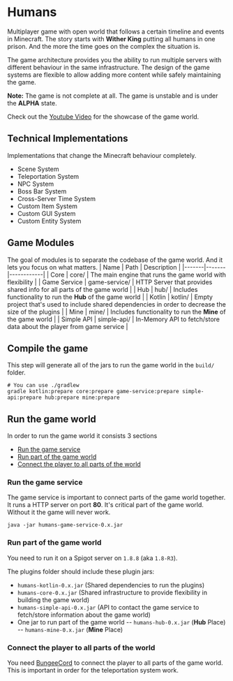 # Humans
Multiplayer game with open world that follows a certain timeline and events in Minecraft.
The story starts with **Wither King** putting all humans in one prison. And the more the time goes on the complex the situation is.

The game architecture provides you the ability to run multiple servers with different behaviour in the same infrastructure.
The design of the game systems are flexible to allow adding more content while safely maintaining the game.

**Note:** The game is not complete at all. The game is unstable and is under the **ALPHA** state.

Check out the [Youtube Video](https://youtu.be/mdQTy7q6s0k) for the showcase of the game world.

## Technical Implementations
Implementations that change the Minecraft behaviour completely.
- Scene System
- Teleportation System
- NPC System
- Boss Bar System
- Cross-Server Time System
- Custom Item System
- Custom GUI System
- Custom Entity System

## Game Modules
The goal of modules is to separate the codebase of the game world. And it lets you focus on what matters.
| Name | Path | Description |
|-------|-------|------------|
| Core | core/ | The main engine that runs the game world with flexibility |
| Game Service | game-service/ | HTTP Server that provides shared info for all parts of the game world |
| Hub | hub/ | Includes functionality to run the **Hub** of the game world |
| Kotlin | kotlin/ | Empty project that's used to include shared dependencies in order to decrease the size of the plugins |
| Mine | mine/ | Includes functionality to run the **Mine** of the game world |
| Simple API | simple-api/ | In-Memory API to fetch/store data about the player from game service |

## Compile the game
This step will generate all of the jars to run the game world in the `build/` folder.
```shell
# You can use ./gradlew
gradle kotlin:prepare core:prepare game-service:prepare simple-api:prepare hub:prepare mine:prepare
```

## Run the game world
In order to run the game world it consists 3 sections
- [Run the game service](#run-the-game-service)
- [Run part of the game world](#run-part-of-the-game-world)
- [Connect the player to all parts of the world](#connect-the-player-to-all-parts-of-the-world)

### Run the game service
The game service is important to connect parts of the game world together. It runs a HTTP server on port **80**.
It's critical part of the game world. Without it the game will never work.
```shell
java -jar humans-game-service-0.x.jar
```

### Run part of the game world
You need to run it on a Spigot server on `1.8.8` (aka `1.8-R3`).

The plugins folder should include these plugin jars:
- `humans-kotlin-0.x.jar` (Shared dependencies to run the plugins)
- `humans-core-0.x.jar` (Shared infrastructure to provide flexibility in building the game world)
- `humans-simple-api-0.x.jar` (API to contact the game service to fetch/store information about the game world)
- One jar to run part of the game world
-- `humans-hub-0.x.jar` (**Hub** Place)
-- `humans-mine-0.x.jar` (**Mine** Place)

### Connect the player to all parts of the world
You need [BungeeCord](https://github.com/SpigotMC/BungeeCord) to connect the player to all parts of the game world.
This is important in order for the teleportation system work.

